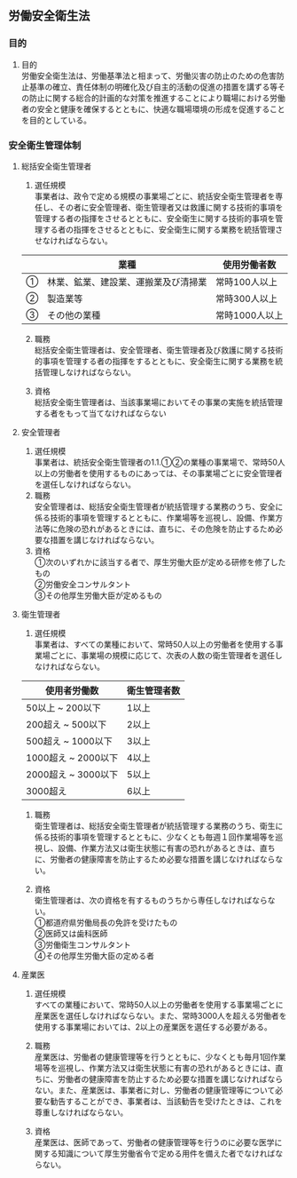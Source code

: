 ## 労働安全衛生法

### 目的

1. 目的<br>
労働安全衛生法は、労働基準法と相まって、労働災害の防止のための危害防止基準の確立、責任体制の明確化及び自主的活動の促進の措置を講ずる等その防止に関する総合的計画的な対策を推進することにより職場における労働者の安全と健康を確保するとともに、快適な職場環境の形成を促進することを目的としている。

### 安全衛生管理体制

1. 総括安全衛生管理者<br>
    1. 選任規模<br>
    事業者は、政令で定める規模の事業場ごとに、統括安全衛生管理者を専任し、その者に安全管理者、衛生管理者又は救護に関する技術的事項を管理する者の指揮をさせるとともに、安全衛生に関する技術的事項を管理する者の指揮をさせるとともに、安全衛生に関する業務を統括管理させなければならない。  <br>

    ||業種|使用労働者数|
    |---|---|---|
    |①|林業、鉱業、建設業、運搬業及び清掃業|常時100人以上|
    |②|製造業等|常時300人以上|
    |③|その他の業種|常時1000人以上|

    2. 職務<br>
    総括安全衛生管理者は、安全管理者、衛生管理者及び救護に関する技術的事項を管理する者の指揮をするとともに、安全衛生に関する業務を統括管理しなければならない。

    3. 資格<br>
    総括安全衛生管理者は、当該事業場においてその事業の実施を統括管理する者をもって当てなければならない

2. 安全管理者<br>
    1. 選任規模<br>
    事業者は、統括安全衛生管理者の1.1.①②の業種の事業場で、常時50人以上の労働者を使用するものにあっては、その事業場ごとに安全管理者を選任しなければならない。
    2. 職務<br>
    安全管理者は、総括安全衛生管理者が統括管理する業務のうち、安全に係る技術的事項を管理するとともに、作業場等を巡視し、設備、作業方法等に危険の恐れがあるときには、直ちに、その危険を防止するため必要な措置を講じなければならない。
    3. 資格<br>
    ①次のいずれかに該当する者で、厚生労働大臣が定める研修を修了したもの<br>
    ②労働安全コンサルタント<br>
    ③その他厚生労働大臣が定めるもの<br>

3. 衛生管理者
    1. 選任規模<br>
    事業者は、すべての業種において、常時50人以上の労働者を使用する事業場ごとに、事業場の規模に応じて、次表の人数の衛生管理者を選任しなければならない。

    |使用者労働数|衛生管理者数|
    |---|---|
    |50以上 ~ 200以下|1以上|
    |200超え ~ 500以下|2以上|
    |500超え ~ 1000以下|3以上|
    |1000超え ~ 2000以下|4以上|
    |2000超え ~ 3000以下|5以上|
    |3000超え|6以上|

    1. 職務<br>
    衛生管理者は、総括安全衛生管理者が統括管理する業務のうち、衛生に係る技術的事項を管理するとともに、少なくとも毎週１回作業場等を巡視し、設備、作業方法又は衛生状態に有害の恐れがあるときは、直ちに、労働者の健康障害を防止するため必要な措置を講じなければならない。

    2. 資格<br>
    衛生管理者は、次の資格を有するものうちから専任しなければならない。<br>
    ①都道府県労働局長の免許を受けたもの<br>
    ②医師又は歯科医師<br>
    ③労働衛生コンサルタント<br>
    ④その他厚生労働大臣の定める者<br>

4. 産業医
    1. 選任規模<br>
    すべての業種において、常時50人以上の労働者を使用する事業場ごとに産業医を選任しなければならない。また、常時3000人を超える労働者を使用する事業場においては、2以上の産業医を選任する必要がある。

    2. 職務<br>
    産業医は、労働者の健康管理等を行うとともに、少なくとも毎月1回作業場等を巡視し、作業方法又は衛生状態に有害の恐れがあるときには、直ちに、労働者の健康障害を防止するため必要な措置を講じなければならない。また、産業医は、事業者に対し、労働者の健康管理等について必要な勧告することができ、事業者は、当該勧告を受けたときは、これを尊重しなければならない。

    3. 資格<br>
    産業医は、医師であって、労働者の健康管理等を行うのに必要な医学に関する知識について厚生労働省令で定める用件を備えた者でなければならない。